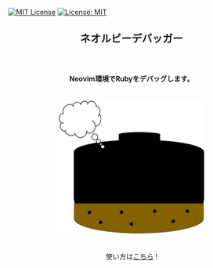 [![MIT License](http://img.shields.io/badge/license-MIT-blue.svg?style=flat)](LICENSE) [![License: MIT](https://img.shields.io/badge/License-MIT-yellow.svg)](https://opensource.org/licenses/MIT)

<div align="center">
  <h2><p>ネオルビーデバッガー</p></h2>
</div>

<br />

<div align="center">
  <h4><p>Neovim環境でRubyをデバッグします。</p></h4>
</div>

<br />

<div align="center">
  <img src="https://github.com/takkii/photo/blob/main/images/bowbow_hon.gif" alt="bowbow_images" title="logo">
</div>

<br />

<div align="center">
   <p>使い方は<a href="https://github.com/takkii/neoruby-debugger/wiki/manual">こちら</a> !</p>
</div>

<br />
